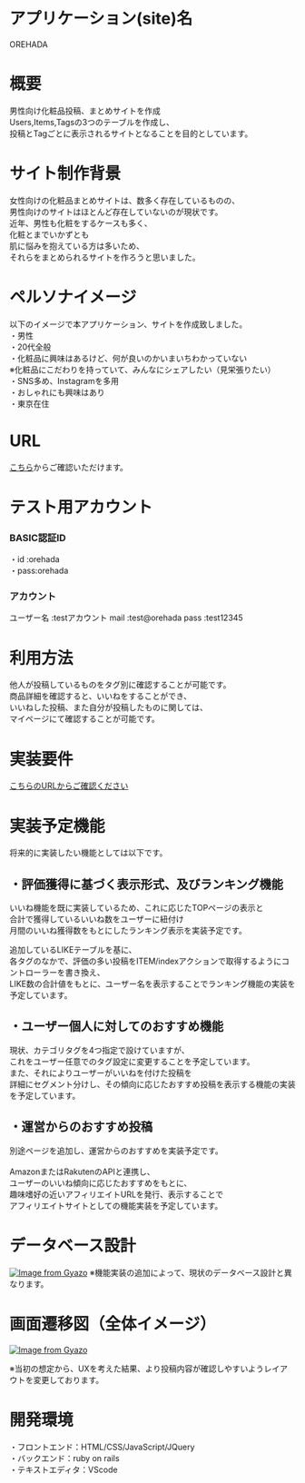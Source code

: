# アプリケーション(site)名
OREHADA

# 概要
男性向け化粧品投稿、まとめサイトを作成<br>
Users,Items,Tagsの3つのテーブルを作成し、<br>投稿とTagごとに表示されるサイトとなることを目的としています。<br>

# サイト制作背景
女性向けの化粧品まとめサイトは、数多く存在しているものの、<br>
男性向けのサイトはほとんど存在していないのが現状です。<br>
近年、男性も化粧をするケースも多く、<br>化粧とまでいかずとも
<br>
肌に悩みを抱えている方は多いため、<br>それらをまとめられるサイトを作ろうと思いました。

# ペルソナイメージ
以下のイメージで本アプリケーション、サイトを作成致しました。<br>
・男性<br>
・20代全般<br>
・化粧品に興味はあるけど、何が良いのかいまいちわかっていない<br>
 ※化粧品にこだわりを持っていて、みんなにシェアしたい（見栄張りたい）<br>
・SNS多め、Instagramを多用<br>
・おしゃれにも興味はあり<br>
・東京在住<br>

# URL
[こちら](https://orehada.herokuapp.com/)からご確認いただけます。<br>

# テスト用アカウント
### BASIC認証ID
・id :orehada<br>
・pass:orehada

### アカウント
ユーザー名 :testアカウント
mail :test@orehada
pass :test12345

# 利用方法
他人が投稿しているものをタグ別に確認することが可能です。<br>
商品詳細を確認すると、いいねをすることができ、<br>
いいねした投稿、また自分が投稿したものに関しては、<br>
マイページにて確認することが可能です。


# 実装要件
[こちらのURLからご確認ください](https://docs.google.com/spreadsheets/d/1iAudO15pbM2-t59uFv7hsV-u-uIA-w0bo8YYf-lDd8g/edit#gid=0)

# 実装予定機能
将来的に実装したい機能としては以下です。
## ・評価獲得に基づく表示形式、及びランキング機能
いいね機能を既に実装しているため、これに応じたTOPページの表示と<br>
合計で獲得しているいいね数をユーザーに紐付け<br>
月間のいいね獲得数をもとにしたランキング表示を実装予定です。<br>

追加しているLIKEテーブルを基に、<br>
各タグのなかで、評価の多い投稿をITEM/indexアクションで取得するようにコントローラーを書き換え、<br>
LIKE数の合計値をもとに、ユーザー名を表示することでランキング機能の実装を予定しています。<br>

## ・ユーザー個人に対してのおすすめ機能
現状、カテゴリタグを4つ指定で設けていますが、<br>
これをユーザー任意でのタグ設定に変更することを予定しています。<br>
また、それによりユーザーがいいねを付けた投稿を<br>
詳細にセグメント分けし、その傾向に応じたおすすめ投稿を表示する機能の実装を予定しています。<br>

## ・運営からのおすすめ投稿
別途ページを追加し、運営からのおすすめを実装予定です。<br><br>
AmazonまたはRakutenのAPIと連携し、<br>
ユーザーのいいね傾向に応じたおすすめをもとに、<br>
趣味嗜好の近いアフィリエイトURLを発行、表示することで<br>
アフィリエイトサイトとしての機能実装を予定しています。




# データベース設計
[![Image from Gyazo](https://i.gyazo.com/f3befe368c348b2775d29aff1f8ffb49.png)](https://gyazo.com/f3befe368c348b2775d29aff1f8ffb49)
※機能実装の追加によって、現状のデータベース設計と異なります。

# 画面遷移図（全体イメージ）
[![Image from Gyazo](https://i.gyazo.com/6053fa8caad333550b53eee2c10332bf.png)](https://gyazo.com/6053fa8caad333550b53eee2c10332bf)

※当初の想定から、UXを考えた結果、より投稿内容が確認しやすいようレイアウトを変更しております。


# 開発環境
・フロントエンド：HTML/CSS/JavaScript/JQuery<br>
・バックエンド：ruby on rails<br>
・テキストエディタ：VScode<br>
